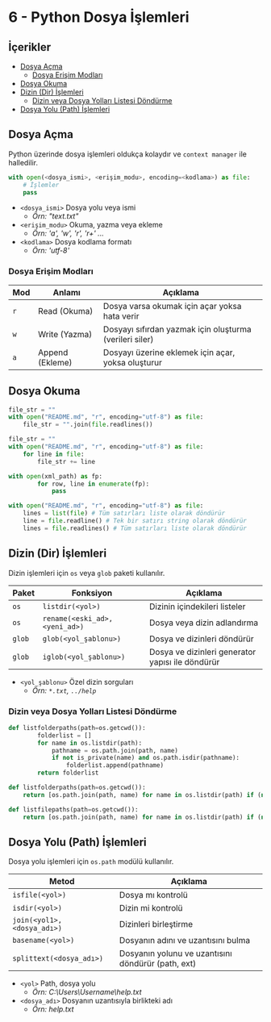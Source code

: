 # 6 - Python Dosya İşlemleri <!-- omit in toc -->

## İçerikler <!-- omit in toc -->

- [Dosya Açma](#dosya-a%C3%A7ma)
  - [Dosya Erişim Modları](#dosya-eri%C5%9Fim-modlar%C4%B1)
- [Dosya Okuma](#dosya-okuma)
- [Dizin (Dir) İşlemleri](#dizin-dir-i%CC%87%C5%9Flemleri)
  - [Dizin veya Dosya Yolları Listesi Döndürme](#dizin-veya-dosya-yollar%C4%B1-listesi-d%C3%B6nd%C3%BCrme)
- [Dosya Yolu (Path) İşlemleri](#dosya-yolu-path-i%CC%87%C5%9Flemleri)

## Dosya Açma

Python üzerinde dosya işlemleri oldukça kolaydır ve `context manager` ile halledilir.

```py
with open(<dosya_ismi>, <erişim_modu>, encoding=<kodlama>) as file:
    # İşlemler
    pass
```

- `<dosya_ismi>` Dosya yolu veya ismi
  - *Örn: "text.txt"*
- `<erişim_modu>` Okuma, yazma veya ekleme
  - *Örn: 'a', 'w', 'r', 'r+' ...*
- `<kodlama>` Dosya kodlama formatı
  - *Örn: 'utf-8'*

### Dosya Erişim Modları

| Mod | Anlamı          | Açıklama                                                |
| --- | --------------- | ------------------------------------------------------- |
| `r` | Read (Okuma)    | Dosya varsa okumak için açar yoksa hata verir           |
| `w` | Write (Yazma)   | Dosyayı sıfırdan yazmak için oluşturma (verileri siler) |
| `a` | Append (Ekleme) | Dosyayı üzerine eklemek için açar, yoksa oluşturur      |

## Dosya Okuma

```py
file_str = ""
with open("README.md", "r", encoding="utf-8") as file:
    file_str = "".join(file.readlines())

```

```py
file_str = ""
with open("README.md", "r", encoding="utf-8") as file:
    for line in file:
        file_str += line

```

```py
with open(xml_path) as fp:
        for row, line in enumerate(fp):
            pass
```

```py
with open("README.md", "r", encoding="utf-8") as file:
    lines = list(file) # Tüm satırları liste olarak döndürür
    line = file.readline() # Tek bir satırı string olarak döndürür
    lines = file.readlines() # Tüm satırları liste olarak döndürür
```

## Dizin (Dir) İşlemleri

Dizin işlemleri için `os` veya `glob` paketi kullanılır.

| Paket  | Fonksiyon                      | Açıklama                                         |
| ------ | ------------------------------ | ------------------------------------------------ |
| `os`   | `listdir(<yol>)`               | Dizinin içindekileri listeler                    |
| `os`   | `rename(<eski_ad>, <yeni_ad>)` | Dosya veya dizin adlandırma                      |
| `glob` | `glob(<yol_şablonu>)`          | Dosya ve dizinleri döndürür                      |
| `glob` | `iglob(<yol_şablonu>)`         | Dosya ve dizinleri generator yapısı ile döndürür |

- `<yol_şablonu>` Özel dizin sorguları
  - *Örn: `*.txt`, `../help`*

### Dizin veya Dosya Yolları Listesi Döndürme

```py
def listfolderpaths(path=os.getcwd()):
        folderlist = []
        for name in os.listdir(path):
            pathname = os.path.join(path, name)
            if not is_private(name) and os.path.isdir(pathname):
                folderlist.append(pathname)
        return folderlist

def listfolderpaths(path=os.getcwd()):
    return [os.path.join(path, name) for name in os.listdir(path) if (not is_private(name) and os.path.isdir(os.path.join(path, name)))]

def listfilepaths(path=os.getcwd()):
    return [os.path.join(path, name) for name in os.listdir(path) if (not is_private(name) and os.path.isfile(os.path.join(path, name)))]
```

## Dosya Yolu (Path) İşlemleri

Dosya yolu işlemleri için `os.path` modülü kullanılır.

| Metod                       | Açıklama                                           |
| --------------------------- | -------------------------------------------------- |
| `isfile(<yol>)`             | Dosya mı kontrolü                                  |
| `isdir(<yol>)`              | Dizin mi kontrolü                                  |
| `join(<yol1>, <dosya_adı>)` | Dizinleri birleştirme                              |
| `basename(<yol>)`           | Dosyanın adını ve uzantısını bulma                 |
| `splittext(<dosya_adı>)`    | Dosyanın yolunu ve uzantısını döndürür (path, ext) |

- `<yol>` Path, dosya yolu
  - *Örn: C:\Users\Username\help.txt*
- `<dosya_adı>` Dosyanın uzantısıyla birlikteki adı
  - *Örn: help.txt*
